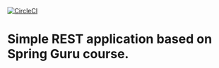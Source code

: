 [![CircleCI](https://circleci.com/gh/digid0c/spring_guru_rest_intro.svg?style=svg)](https://circleci.com/gh/digid0c/spring_guru_rest_intro)

# Simple REST application based on Spring Guru course.